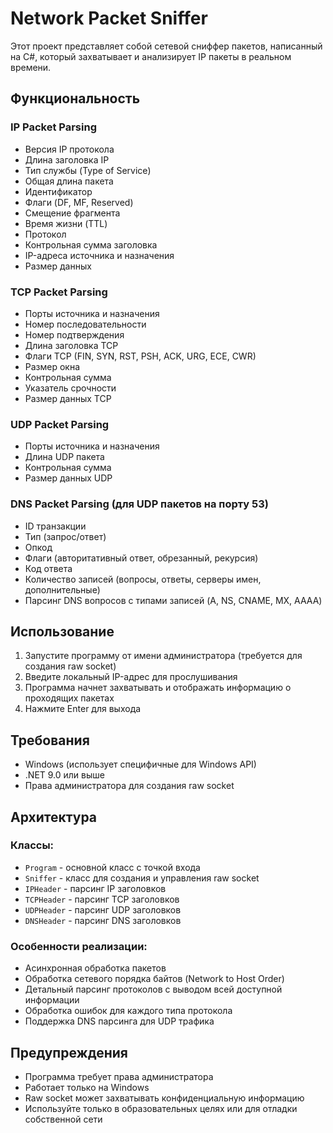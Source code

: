 # Network Packet Sniffer

Этот проект представляет собой сетевой сниффер пакетов, написанный на C#, который захватывает и анализирует IP пакеты в реальном времени.

## Функциональность

### IP Packet Parsing
- Версия IP протокола
- Длина заголовка IP
- Тип службы (Type of Service)
- Общая длина пакета
- Идентификатор
- Флаги (DF, MF, Reserved)
- Смещение фрагмента
- Время жизни (TTL)
- Протокол
- Контрольная сумма заголовка
- IP-адреса источника и назначения
- Размер данных

### TCP Packet Parsing
- Порты источника и назначения
- Номер последовательности
- Номер подтверждения
- Длина заголовка TCP
- Флаги TCP (FIN, SYN, RST, PSH, ACK, URG, ECE, CWR)
- Размер окна
- Контрольная сумма
- Указатель срочности
- Размер данных TCP

### UDP Packet Parsing
- Порты источника и назначения
- Длина UDP пакета
- Контрольная сумма
- Размер данных UDP

### DNS Packet Parsing (для UDP пакетов на порту 53)
- ID транзакции
- Тип (запрос/ответ)
- Опкод
- Флаги (авторитативный ответ, обрезанный, рекурсия)
- Код ответа
- Количество записей (вопросы, ответы, серверы имен, дополнительные)
- Парсинг DNS вопросов с типами записей (A, NS, CNAME, MX, AAAA)

## Использование

1. Запустите программу от имени администратора (требуется для создания raw socket)
2. Введите локальный IP-адрес для прослушивания
3. Программа начнет захватывать и отображать информацию о проходящих пакетах
4. Нажмите Enter для выхода

## Требования

- Windows (использует специфичные для Windows API)
- .NET 9.0 или выше
- Права администратора для создания raw socket

## Архитектура

### Классы:

- `Program` - основной класс с точкой входа
- `Sniffer` - класс для создания и управления raw socket
- `IPHeader` - парсинг IP заголовков
- `TCPHeader` - парсинг TCP заголовков  
- `UDPHeader` - парсинг UDP заголовков
- `DNSHeader` - парсинг DNS заголовков

### Особенности реализации:

- Асинхронная обработка пакетов
- Обработка сетевого порядка байтов (Network to Host Order)
- Детальный парсинг протоколов с выводом всей доступной информации
- Обработка ошибок для каждого типа протокола
- Поддержка DNS парсинга для UDP трафика

## Предупреждения

- Программа требует права администратора
- Работает только на Windows
- Raw socket может захватывать конфиденциальную информацию
- Используйте только в образовательных целях или для отладки собственной сети
